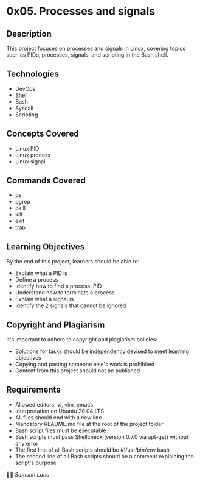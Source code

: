 # 0x05. Processes and signals

## Description
This project focuses on processes and signals in Linux, covering topics such as PIDs, processes, signals, and scripting in the Bash shell.

## Technologies
- DevOps
- Shell
- Bash
- Syscall
- Scripting

## Concepts Covered
- Linux PID
- Linux process
- Linux signal

## Commands Covered
- ps
- pgrep
- pkill
- kill
- exit
- trap

## Learning Objectives
By the end of this project, learners should be able to:
- Explain what a PID is
- Define a process
- Identify how to find a process' PID
- Understand how to terminate a process
- Explain what a signal is
- Identify the 2 signals that cannot be ignored

## Copyright and Plagiarism
It's important to adhere to copyright and plagiarism policies:
- Solutions for tasks should be independently devised to meet learning objectives
- Copying and pasting someone else's work is prohibited
- Content from this project should not be published

## Requirements
- Allowed editors: vi, vim, emacs
- Interpretation on Ubuntu 20.04 LTS
- All files should end with a new line
- Mandatory README.md file at the root of the project folder
- Bash script files must be executable
- Bash scripts must pass Shellcheck (version 0.7.0 via apt-get) without any error
- The first line of all Bash scripts should be #!/usr/bin/env bash
- The second line of all Bash scripts should be a comment explaining the script's purpose

👨‍💻 *Samson Lana*
